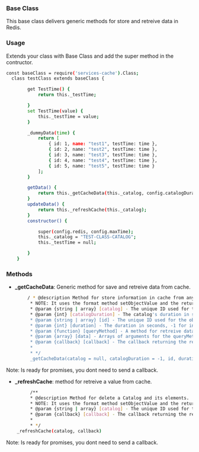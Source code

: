 ### Base Class

This base class delivers generic methods for store and retreive data in Redis.

### Usage

Extends your class with Base Class and add the super method in the contructor.
```sh
const baseClass = require('services-cache').Class;
  class testClass extends baseClass {

        get TestTime() {
            return this._testTime;

        }
        set TestTime(value) {
            this._testTime = value;
        }

        _dummyData(time) {
            return [
                { id: 1, name: "test1", testTime: time },
                { id: 2, name: "test2", testTime: time },
                { id: 3, name: "test3", testTime: time },
                { id: 4, name: "test4", testTime: time },
                { id: 5, name: "test5", testTime: time }
            ];
        }

        getData() {
            return this._getCacheData(this._catalog, config.catalogDuration, "TESTClass", config.duration, this._dummyData, [this._testTime]);
        }
        updateData() {
            return this._refreshCache(this._catalog);
        }
        constructor() {

            super(config.redis, config.maxTime);
            this._catalog = "TEST-CLASS-CATALOG";
            this._testTime = null;

        }
    }

```

### Methods
- **_getCacheData**: Generic method for save and retreive data from cache.
```sh
        / * @description Method for store information in cache from any source.
         * NOTE: It uses the format method setObjectValue and the return format method formatObjectValue .
         * @param {string | array} [catalog] - The unique ID used for the catalog in cache.
         * @param {int} [catalogDuration] - The catalog's duration in seconds, -1 for infinite duration.
         * @param {string | array} [id] - The unique ID used for the object in cache.
         * @param {int} [duration] - The duration in seconds, -1 for infinite duration.
         * @param {function} [queryMethod] - A method for retreive data.
         * @param {array} [data] - Arrays of arguments for the queryMethod.
         * @param {callback} [callback] - The callback returning the result of the transaction.
         * 
         * */
         _getCacheData(catalog = null, catalogDuration = -1, id, duration = 60, queryMethod, queryArgs = [null], callback)
```
Note: Is ready for promises, you dont need to send a callback.
- **_refreshCache**: method for retreive a value from cache.
```sh
         /**
         * @description Method for delete a Catalog and its elements.
         * NOTE: It uses the format method setObjectValue and the return format method formatObjectValue .
         * @param {string | array} [catalog] - The unique ID used for the catalog in cache.
         * @param {callback} [callback] - The callback returning the result of the transaction.
         * 
         * */
    _refreshCache(catalog, callback)
```
Note: Is ready for promises, you dont need to send a callback.
